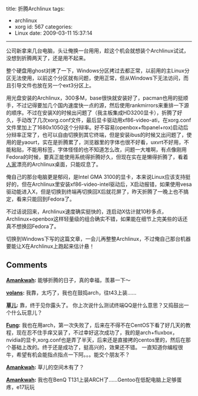 title: 折腾Archlinux
tags:
  - archlinux
  - xorg
id: 567
categories:
  - Linux
date: 2009-03-11 15:37:14
---

公司新拿来几台电脑，头让俺换一台用用，趁这个机会就想装个Archlinux试试，没想到折腾两天了，还是用不起来。

整个硬盘用ghost对拷了一下，Windows分区拷过去都正常，以前用的主Linux分区无法使用，以前这个分区就有问题，使用正常，但从Windows下无法访问，而且引导文件也放在另一个ext3分区上。

用光盘安装的Archlinux，300多M，base很快就安装好了，pacman也用的挺顺手，不过记得要加几个国内速度快一点的源，然后使用rankmirrors来重排一下源的顺序。不过在安装X的时候出问题了（我主板集成HD3200显卡），折腾了好久，手动改了几次xorg.conf文件，最后显卡驱动用xf86-video-ati，在xorg.conf文件里加上了1680x1050这个分辩率。好不容易(openbox+fbpanel+rox)启动后分辩率正常了，也可以自由切换到其它终端，但是安装ibus的时候又出问题了，使用的是yaourt，实在是折腾累了，浏览器里的字体也很不好看，uxvrt不好用，不能粘贴，不能用标签，字体怪怪的也不知道怎么改，问题一大堆啊，有点像刚用Fedora的时候，要真正能使用系统得折腾好久，但现在实在是懒得折腾了，看着[人家](http://picasaweb.google.com/kekenba/Openbox#5263326767131605058)漂亮的Archlinux桌面，只能叹息了。

俺自己的那台电脑更是郁闷，是Intel GMA 3100的显卡，本来说Linux应该支持挺好的，但在Archlinux里安装xf86-video-intel驱动后，X启动报错，如果使用vesa驱动能进入X，但是切换到终端再切换回X后就花屏了，昨天折腾了一晚上也不搞定，看来只能回到Fedora了。

不过话说回来，Archlinux速度确实挺快的，连启动X估计就10秒多点，Archlinux+openbox这样轻量级的组合确实不错，如果能在细节上完美些的话还真不想换回Fedora了。

切换到Windows下写的这篇文章，一会儿再整整Archlinux，不过俺自己那台机器要能让X在Archlinux上跑起来估计悬！
## Comments

**[Amankwah](#5638 "2009-04-01 21:10:08"):** 能够折腾的日子，真的幸福，羡慕一下～

**[volans](#5447 "2009-03-11 17:58:28"):** 我靠，太巧了，我也在鼓捣arch，往t43上装……

**[草儿](#5449 "2009-03-11 20:00:31"):** 靠，终于见你露头了。 你上次说什么测试终端QQ是什么意思？又捣鼓出一个什么玩意儿？

**[Fung](#6184 "2009-06-28 21:37:12"):** 我也在用arch，第一次失败了，后来在不得不在CentOS下看了好几天的教程，现在忍不住手痒又装了，不过幸好这次成功了，我的是arch+fluxbox，nvidia的显卡,xorg.conf也是弄了半天，后来还是直接拷的centos里的，然后在那个基础上改的。终于还是成功了，挺高兴的，效果还不错。 一直知道你编程很牛，希望有机会能指点指点一下阿。。。能交个朋友不？

**[Amankwah](#25356 "2013-06-08 11:49:15"):** 草儿的空间木有了？

**[Amankwah](#25357 "2013-06-08 11:50:40"):** 我也在BenQ T131上装ARCH了……Gentoo在低配电脑上足够蛋疼，e17玩玩

